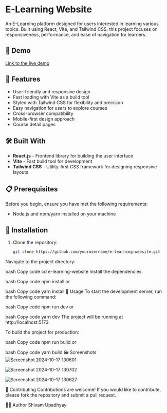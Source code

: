 
# E-Learning Website

An E-Learning platform designed for users interested in learning various topics. Built using React, Vite, and Tailwind CSS, this project focuses on responsiveness, performance, and ease of navigation for learners.

## 🚀 Demo

[Link to the live demo](#) <!-- Add your live link here -->

## 📌 Features

- User-friendly and responsive design
- Fast loading with Vite as a build tool
- Styled with Tailwind CSS for flexibility and precision
- Easy navigation for users to explore courses
- Cross-browser compatibility
- Mobile-first design approach
- Course detail pages

## 🛠️ Built With

- **React.js** - Frontend library for building the user interface
- **Vite** - Fast build tool for development
- **Tailwind CSS** - Utility-first CSS framework for designing responsive layouts

## 📋 Prerequisites

Before you begin, ensure you have met the following requirements:

- Node.js and npm/yarn installed on your machine

## 🔧 Installation

1. Clone the repository:
   ```bash
   git clone https://github.com/yourusername/e-learning-website.git
Navigate to the project directory:

bash
Copy code
cd e-learning-website
Install the dependencies:

bash
Copy code
npm install
or

bash
Copy code
yarn install
🚀 Usage
To start the development server, run the following command:

bash
Copy code
npm run dev
or

bash
Copy code
yarn dev
The project will be running at http://localhost:5173.

To build the project for production:

bash
Copy code
npm run build
or

bash
Copy code
yarn build
🖼️ Screenshots
![Screenshot 2024-10-17 130601](https://github.com/user-attachments/assets/bbce1e16-522c-4dd7-9e06-2af7428c9bff)

![Screenshot 2024-10-17 130702](https://github.com/user-attachments/assets/5343a1f8-d16a-49a3-92e8-81ad637dd85a)


![Screenshot 2024-10-17 130627](https://github.com/user-attachments/assets/07530b33-4ffc-4c26-b1be-ea2f73361f6d)




🤝 Contributing
Contributions are welcome! If you would like to contribute, please fork the repository and submit a pull request.

👨‍💻 Author
Shivam Upadhyay 

